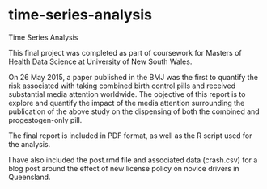 # time-series-analysis

Time Series Analysis

This final project was completed as part of coursework for Masters of Health Data Science at University of New South Wales. 

On 26 May 2015, a paper published in the BMJ was the first to quantify the risk associated with taking combined birth control pills and received substantial media attention worldwide.  The objective of this report is to explore and quantify the impact of the media attention surrounding the publication of the above study on the dispensing of both the combined and progestogen-only pill.  

The final report is included in PDF format, as well as the R script used for the analysis. 

I have also included the post.rmd file and associated data (crash.csv) for a blog post around the effect of new license policy on novice drivers in Queensland. 
